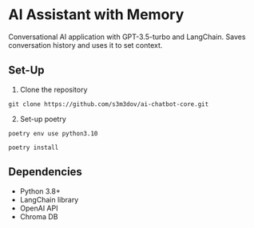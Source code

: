 # AI Assistant with Memory
Conversational AI application with GPT-3.5-turbo and LangChain. Saves conversation history and uses it to set context.

## Set-Up
1. Clone the repository
```
git clone https://github.com/s3m3dov/ai-chatbot-core.git
```

2. Set-up poetry
```
poetry env use python3.10
```
```
poetry install
```

## Dependencies
- Python 3.8+
- LangChain library
- OpenAI API
- Chroma DB
